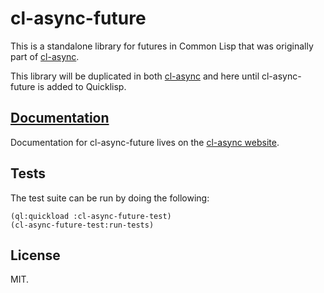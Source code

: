cl-async-future
===============
This is a standalone library for futures in Common Lisp that was originally part
of [cl-async](https://github.com/orthecreedence/cl-async).

This library will be duplicated in both [cl-async](https://github.com/orthecreedence/cl-async)
and here until cl-async-future is added to Quicklisp.

[Documentation](http://orthecreedence.github.com/cl-async/future)
-----------------------------------------------------------------
Documentation for cl-async-future lives on the [cl-async website](http://orthecreedence.github.com/cl-async/future).

Tests
-----
The test suite can be run by doing the following:

```common-lisp
(ql:quickload :cl-async-future-test)
(cl-async-future-test:run-tests)
```
License
-------
MIT.
